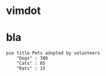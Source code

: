 # vimdot

# bla

```mermaid
pie title Pets adopted by volunteers
    "Dogs" : 386
    "Cats" : 85
    "Rats" : 15 
```
